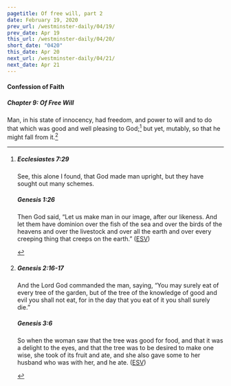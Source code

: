 ```yaml
---
pagetitle: Of free will, part 2
date: February 19, 2020
prev_url: /westminster-daily/04/19/
prev_date: Apr 19
this_url: /westminster-daily/04/20/
short_date: "0420"
this_date: Apr 20
next_url: /westminster-daily/04/21/
next_date: Apr 21
---
```


#### Confession of Faith

##### Chapter 9: Of Free Will

Man, in his state of innocency, had freedom, and power to will and to do that which was good and well pleasing to God;[^fnref:wcf1] but yet, mutably, so that he might fall from it.[^fnref:wcf2]

[^fnref:wcf1]: <div class="esv"><h5>Ecclesiastes 7:29</h5> <div class="esv-text"><p id="p21007029.01-1">See, this alone I found, that God made man upright, but they have sought out many schemes.</p> </div><h5>Genesis 1:26</h5> <div class="esv-text"><p id="p01001026.01-2">Then God said, &#8220;Let us make man in our image, after our likeness. And let them have dominion over the fish of the sea and over the birds of the heavens and over the livestock and over all the earth and over every creeping thing that creeps on the earth.&#8221;  (<a href="http://www.esv.org" class="copyright">ESV</a>)</p> </div> </div>

[^fnref:wcf2]: <div class="esv"><h5>Genesis 2:16-17</h5> <div class="esv-text"><p id="p01002016.01-1">And the <span class="small-caps">Lord</span> God commanded the man, saying, &#8220;You may surely eat of every tree of the garden, but of the tree of the knowledge of good and evil you shall not eat, for in the day that you eat of it you shall surely die.&#8221;</p> </div><h5>Genesis 3:6</h5> <div class="esv-text"><p id="p01003006.01-2">So when the woman saw that the tree was good for food, and that it was a delight to the eyes, and that the tree was to be desired to make one wise, she took of its fruit and ate, and she also gave some to her husband who was with her, and he ate.  (<a href="http://www.esv.org" class="copyright">ESV</a>)</p> </div> </div>

